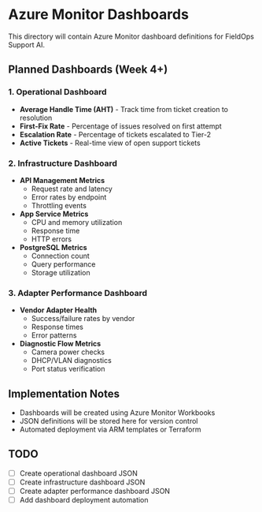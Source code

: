 # Azure Monitor Dashboards

This directory will contain Azure Monitor dashboard definitions for FieldOps Support AI.

## Planned Dashboards (Week 4+)

### 1. Operational Dashboard
- **Average Handle Time (AHT)** - Track time from ticket creation to resolution
- **First-Fix Rate** - Percentage of issues resolved on first attempt
- **Escalation Rate** - Percentage of tickets escalated to Tier-2
- **Active Tickets** - Real-time view of open support tickets

### 2. Infrastructure Dashboard
- **API Management Metrics**
  - Request rate and latency
  - Error rates by endpoint
  - Throttling events
- **App Service Metrics**
  - CPU and memory utilization
  - Response time
  - HTTP errors
- **PostgreSQL Metrics**
  - Connection count
  - Query performance
  - Storage utilization

### 3. Adapter Performance Dashboard
- **Vendor Adapter Health**
  - Success/failure rates by vendor
  - Response times
  - Error patterns
- **Diagnostic Flow Metrics**
  - Camera power checks
  - DHCP/VLAN diagnostics
  - Port status verification

## Implementation Notes
- Dashboards will be created using Azure Monitor Workbooks
- JSON definitions will be stored here for version control
- Automated deployment via ARM templates or Terraform

## TODO
- [ ] Create operational dashboard JSON
- [ ] Create infrastructure dashboard JSON
- [ ] Create adapter performance dashboard JSON
- [ ] Add dashboard deployment automation
